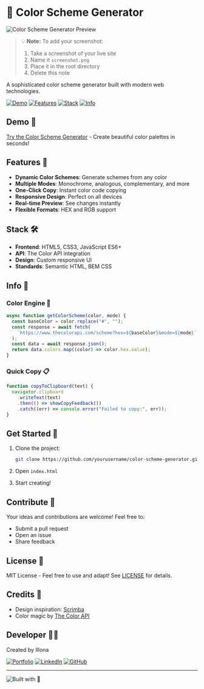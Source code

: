 # 🎨 Color Scheme Generator

![Color Scheme Generator Preview](screenshot.png)

> 💡 **Note:** To add your screenshot:
>
> 1. Take a screenshot of your live site
> 2. Name it `screenshot.png`
> 3. Place it in the root directory
> 4. Delete this note

A sophisticated color scheme generator built with modern web technologies.

[![Demo](https://img.shields.io/badge/View-Demo-blue.svg)](#demo-)
[![Features](https://img.shields.io/badge/View-Features-green.svg)](#features-)
[![Stack](https://img.shields.io/badge/View-Stack-orange.svg)](#stack-%EF%B8%8F)
[![Info](https://img.shields.io/badge/View-Info-red.svg)](#info-)

## Demo 🚀

[Try the Color Scheme Generator](your-live-site-url) - Create beautiful color palettes in seconds!

## Features 🌈

- **Dynamic Color Schemes**: Generate schemes from any color
- **Multiple Modes**: Monochrome, analogous, complementary, and more
- **One-Click Copy**: Instant color code copying
- **Responsive Design**: Perfect on all devices
- **Real-time Preview**: See changes instantly
- **Flexible Formats**: HEX and RGB support

## Stack 🛠️

- **Frontend**: HTML5, CSS3, JavaScript ES6+
- **API**: The Color API integration
- **Design**: Custom responsive UI
- **Standards**: Semantic HTML, BEM CSS

## Info 📖

### Color Engine 🎨

```javascript
async function getColorScheme(color, mode) {
  const baseColor = color.replace("#", "");
  const response = await fetch(
    `https://www.thecolorapi.com/scheme?hex=${baseColor}&mode=${mode}`
  );
  const data = await response.json();
  return data.colors.map((color) => color.hex.value);
}
```

### Quick Copy 📋

```javascript
function copyToClipboard(text) {
  navigator.clipboard
    .writeText(text)
    .then(() => showCopyFeedback())
    .catch((err) => console.error("Failed to copy:", err));
}
```

## Get Started 🏁

1. Clone the project:

   ```bash
   git clone https://github.com/yourusername/color-scheme-generator.git
   ```

2. Open `index.html`
3. Start creating!

## Contribute 🤝

Your ideas and contributions are welcome! Feel free to:

- Submit a pull request
- Open an issue
- Share feedback

## License 📄

MIT License - Feel free to use and adapt! See [LICENSE](LICENSE) for details.

## Credits 🙏

- Design inspiration: [Scrimba](https://scrimba.com)
- Color magic by [The Color API](https://www.thecolorapi.com)

## Developer 👩‍💻

Created by Illona

[![Portfolio](https://img.shields.io/badge/Portfolio-View-blueviolet.svg)][portfolio]
[![LinkedIn](https://img.shields.io/badge/LinkedIn-Connect-blue.svg)][linkedin]
[![GitHub](https://img.shields.io/badge/GitHub-Follow-black.svg)][github]

[portfolio]: your-portfolio-link
[linkedin]: your-linkedin
[github]: https://github.com/YOUR-USERNAME

---

![Built with 🎨](https://img.shields.io/badge/Built_with_🎨-for_the_love_of_color-lightgrey.svg)
